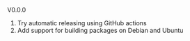 V0.0.0

1. Try automatic releasing using GitHub actions
2. Add support for building packages on Debian and Ubuntu
